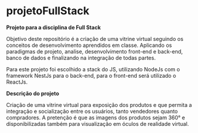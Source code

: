 # projetoFullStack

<p><b>Projeto para a disciplina de Full Stack</b></p>

<p>Objetivo deste repositório é a criação de uma vitrine virtual seguindo os conceitos de desenvolvimento aprendidos em classe.
Aplicando os paradigmas de projeto, analise, desenvolvimento front-end e back-end, banco de dados e finalizando na integração de todas partes.</p>

<p>Para este projeto foi escolhido a stack do JS, utilizando NodeJs com o framework NestJs para o back-end, para o front-end será utilizado o ReactJs.</p>

<p><b>Descrição do projeto </b></p>

<p> Criação de uma vitrine virtual para exposição dos produtos e que permita a integração e socialização entre os usuários, tanto vendedores quanto compradores. A pretenção é que as imagens dos produtos sejam 360° e  disponibilizadas também para visualização em óculos de realidade virtual.</p>

